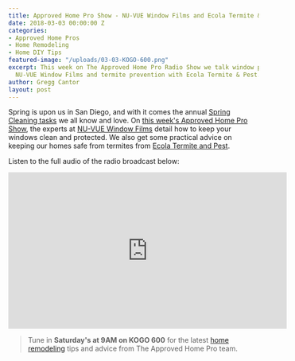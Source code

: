 ```yaml
---
title: Approved Home Pro Show - NU-VUE Window Films and Ecola Termite & Pest
date: 2018-03-03 00:00:00 Z
categories:
- Approved Home Pros
- Home Remodeling
- Home DIY Tips
featured-image: "/uploads/03-03-KOGO-600.png"
excerpt: This week on The Approved Home Pro Radio Show we talk window protection with
  NU-VUE Window Films and termite prevention with Ecola Termite & Pest.
author: Gregg Cantor
layout: post
---
```


Spring is upon us in San Diego, and with it comes the annual [Spring Cleaning tasks](/spring-cleaning-tips-for-your-outdoor-space/) we all know and love. On [this week's Approved Home Pro Show](https://www.sandiegoapprovedhomepros.com/blog/approved-home-pro-radio-show-nu-vue-window-films-ecola-termite-pest/), the experts at [NU-VUE Window Films](https://nuvuewindowfilms.com/) detail how to keep your windows clean and protected. We also get some practical advice on keeping our homes safe from termites from [Ecola Termite and Pest](http://www.ecolatermite.com/index.php).

Listen to the full audio of the radio broadcast below:

<div class="flex-video">
  <iframe width="560" height="315" src="https://www.youtube.com/embed/MPyEWfj5jqo?rel=0&amp;showinfo=0" frameborder="0" allowfullscreen></iframe>
</div>

> Tune in **Saturday's at 9AM on KOGO 600** for the latest [home remodeling](/san-diego-home-remodel-services) tips and advice from The Approved Home Pro team.
